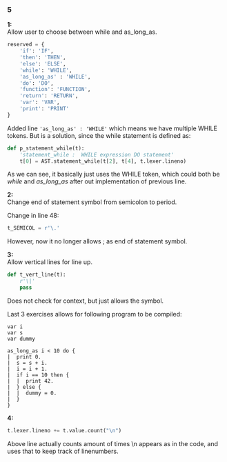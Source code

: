 ### 5

**1:**  
Allow user to choose between while and as_long_as.  

```py
reserved = {
    'if': 'IF',
    'then': 'THEN',
    'else': 'ELSE',
    'while': 'WHILE',
    'as_long_as' : 'WHILE',
    'do': 'DO',
    'function': 'FUNCTION',
    'return': 'RETURN',
    'var': 'VAR',
    'print': 'PRINT'
}
```

Added line ``` 'as_long_as' : 'WHILE' ``` which means we have multiple WHILE tokens. But is a solution, since the while statement is defined as:  

```py
def p_statement_while(t):
    'statement_while :  WHILE expression DO statement'
    t[0] = AST.statement_while(t[2], t[4], t.lexer.lineno)
```
As we can see, it basically just uses the WHILE token, which could both be *while* and *as_long_as* after out implementation of previous line.

**2:**  
Change end of statement symbol from semicolon to period.  

Change in line 48:
```py
t_SEMICOL = r'\.'
```
However, now it no longer allows ; as end of statement symbol.

**3:**  
Allow vertical lines for line up.  

```py
def t_vert_line(t):
    r'\|'
    pass
```
Does not check for context, but just allows the symbol.


Last 3 exercises allows for following program to be compiled:
```
var i
var s
var dummy

as_long_as i < 10 do {
|  print 0.
|  s = s + i.
|  i = i + 1.
|  if i == 10 then {
|  |  print 42.
|  } else {
|  |  dummy = 0.
|  }
}
````

**4:**  
```py
t.lexer.lineno += t.value.count("\n")
```
Above line actually counts amount of times \n appears as in the code, and uses that to keep track of linenumbers.
